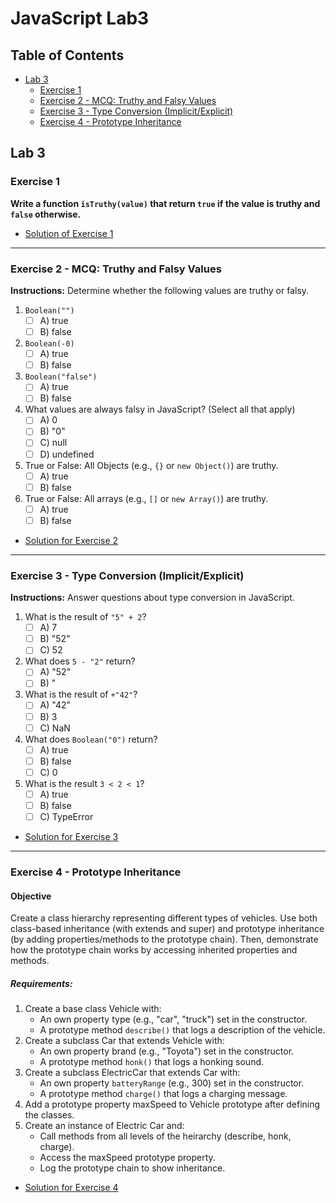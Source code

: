 # JavaScript Lab3

## Table of Contents
  - [Lab 3](#lab-3)
    - [Exercise 1](#exercise-1)
    - [Exercise 2 - MCQ: Truthy and Falsy Values](#exercise-2---mcq-truthy-and-falsy-values)
    - [Exercise 3 - Type Conversion (Implicit/Explicit)](#exercise-3---type-conversion-implicitexplicit)
    - [Exercise 4 - Prototype Inheritance](#exercise-4---prototype-inheritance)

## Lab 3
### Exercise 1
**Write a function `isTruthy(value)` that return `true` if the value is 
truthy and `false` otherwise.**

  - [Solution of Exercise 1](./1-truthy_or_falsy.js)

---

### Exercise 2 - MCQ: Truthy and Falsy Values

**Instructions:** Determine whether the following values are truthy or falsy.
  1. `Boolean("")`
     - [ ] A\) true
     - [ ] B\) false
  2. `Boolean(-0)`
     - [ ] A\) true
     - [ ] B\) false
  3. `Boolean("false")`
     - [ ] A\) true
     - [ ] B\) false
  4. What values are always falsy in JavaScript? (Select all that apply)
     - [ ] A\) 0
     - [ ] B\) "0"
     - [ ] C\) null
     - [ ] D\) undefined
  5. True or False: All Objects (e.g., `{}` or `new Object()`) are truthy.
     - [ ] A\) true
     - [ ] B\) false
  6. True or False: All arrays (e.g., `[]` or `new Array()`) are truthy.
     - [ ] A\) true
     - [ ] B\) false

  - [Solution for Exercise 2](./2-exercise_solution.md)
---

### Exercise 3 - Type Conversion (Implicit/Explicit)
**Instructions:** Answer questions about type conversion in JavaScript.

  1. What is the result of `"5" + 2`?
     - [ ] A\) 7
     - [ ] B\) "52"
     - [ ] C\) 52
  2. What does `5 - "2"` return?
     - [ ] A\) "52"
     - [ ] B\) "
  3. What is the result of `+"42"`?
     - [ ] A\) "42"
     - [ ] B\) 3
     - [ ] C\) NaN
  4. What does `Boolean("0")` return?
     - [ ] A\) true
     - [ ] B\) false
     - [ ] C\) 0
  5. What is the result `3 < 2 < 1`?
     - [ ] A\) true
     - [ ] B\) false
     - [ ] C\) TypeError

  - [Solution for Exercise 3](./3-exercise_solution.md)
---

### Exercise 4 - Prototype Inheritance
#### Objective
Create a class hierarchy representing different types of vehicles. Use both 
class-based inheritance (with extends and super) and prototype inheritance 
(by adding properties/methods to the prototype chain).
Then, demonstrate how the prototype chain works by accessing inherited 
properties and methods.

##### Requirements:
  1. Create a base class Vehicle with:
     - An own property type (e.g., "car", "truck") set in the constructor.
     - A prototype method `describe()` that logs a description of the vehicle.
  2. Create a subclass Car that extends Vehicle with:
     - An own property brand (e.g., "Toyota") set in the constructor.
     - A prototype method `honk()` that logs a honking sound.
  3. Create a subclass ElectricCar that extends Car with:
     - An own property `batteryRange` (e.g., 300) set in the constructor.
     - A prototype method `charge()` that logs a charging message.
  4. Add a prototype property maxSpeed to Vehicle prototype after defining the 
  classes.
  5. Create an instance of Electric Car and:
     - Call methods from all levels of the heirarchy (describe, honk, charge).
     - Access the maxSpeed prototype property.
     - Log the prototype chain to show inheritance.

  - [Solution for Exercise 4](./4-prototype.js)
